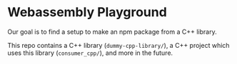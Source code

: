 # Webassembly Playground

Our goal is to find a setup to make an npm package from a C++ library. 

This repo contains a C++ library (`dummy-cpp-library/`), a C++ project which uses this library (`consumer_cpp/`), and more in the future.
